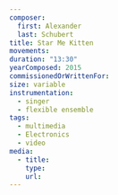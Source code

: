 ```yaml
---
composer:
  first: Alexander
  last: Schubert
title: Star Me Kitten
movements:
duration: "13:30"
yearComposed: 2015
commissionedOrWrittenFor:
size: variable
instrumentation:
  - singer
  - flexible ensemble
tags:
  - multimedia
  - Electronics
  - video
media:
  - title:
    type:
    url:
---
```

